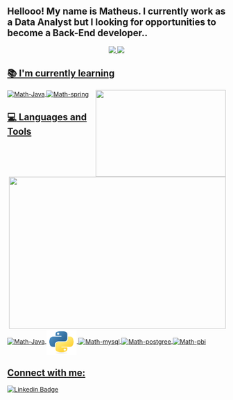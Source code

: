 
## Hellooo! My name is Matheus. I currently work as a Data Analyst but I looking for opportunities to become a Back-End developer..

<div align="center">
  <a href="https://github.com/MatheusBoleli">
  <img height="180em" src="https://github-readme-stats.vercel.app/api?username=MatheusBoleli&show_icons=true&theme=dark&include_all_commits=true"/>
  <img height="180em" src="https://github-readme-stats.vercel.app/api/top-langs/?username=MatheusBoleli&layout=compact&langs_count=7&theme=dark"/><br>
</div>



## :books: I'm currently learning

<img align="right" src="https://c.tenor.com/2MfphFNNUdkAAAAC/study.gif" height="200px" width="300px"/>
<img align="center" alt="Math-Java" height="180"  src="https://cdn.jsdelivr.net/gh/devicons/devicon/icons/nodejs/nodejs-original-wordmark.svg" />
<img align="center" alt="Math-spring" height="180" src="https://cdn.jsdelivr.net/gh/devicons/devicon/icons/spring/spring-original-wordmark.svg" />


<br>

## :computer: Languages and Tools

<img align="right" src="https://raw.githubusercontent.com/MicaelliMedeiros/micaellimedeiros/master/image/computer-illustration.png" height="350" width="500px"/>

<div style="display: inline_block"><br>
  <img align="center" alt="Math-Java" height="60" width="70" src="https://cdn.jsdelivr.net/gh/devicons/devicon/icons/java/java-original-wordmark.svg">
  <img align="center" alt="Math-Python" height="60" width="70" src="https://raw.githubusercontent.com/devicons/devicon/master/icons/python/python-original.svg">
  <img align="center" alt="Math-mysql" height="60" width="70" src="https://cdn.jsdelivr.net/gh/devicons/devicon/icons/mysql/mysql-original-wordmark.svg">
  <img align="center" alt="Math-postgree" height="60" width="70" src="https://cdn.jsdelivr.net/gh/devicons/devicon/icons/postgresql/postgresql-original.svg" />
  <img align="center" alt="Math-pbi" height="60" width="70" src="https://github.com/microsoft/PowerBI-Icons/blob/b2ee4327cc6f39abefc1637090ebd9ace516da87/SVG/PowerBI.svg">
</div>

## Connect with me:

[![Linkedin Badge](https://img.shields.io/badge/LinkedIn-0077B5?style=for-the-badge&logo=linkedin&logoColor=white)](https://www.linkedin.com/in/matheus-rocha-de-deus-boleli-8b7624200)

